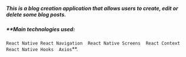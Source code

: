 ##### **This is a blog creation application that allows users to create, edit or delete some blog posts**. 
##### **Main technologies used: 
`React Native
React Navigation 
React Native Screens 
React Context 
React Native Hooks 
Axios`**.
